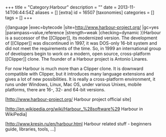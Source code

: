 +++
title = "Category:Harbour"
description = ""
date = 2013-11-14T06:44:54Z
aliases = []
[extra]
id = 16507
[taxonomies]
categories = []
tags = []
+++

{{language
|exec=bytecode
|site=http://www.harbour-project.org/
|gc=yes
|parampass=value,reference
|strength=weak
|checking=dynamic
}}Harbour is a successor of the [[Clipper]], its modernized version.
The development of [[Clipper]] was discontinued in 1997, it was DOS-only 16-bit system and did not meet the requirements of the time. So, in 1999 an international group of developers begin to work on a modern, open source, cross-platform [[Clipper]] clone. The founder of a Harbour project is Antonio Linares.

For now Harbour is much more than a Clipper clone. It is downward compatible with Clipper, but it introduces many language extensions and gives a lot of new possibilities. It is really a cross-platform environment, it runs under Windows, Linux, Mac OS, under various Unixes, mobile platforms, there are 16-, 32- and 64-bit versions.

[http://www.harbour-project.org/ Harbour project official site]

[http://en.wikipedia.org/wiki/Harbour_%28software%29 Harbour in WikiPedia]

[http://www.kresin.ru/en/harbour.html Harbour related stuff - beginners guide, libraries, tools, ...]

